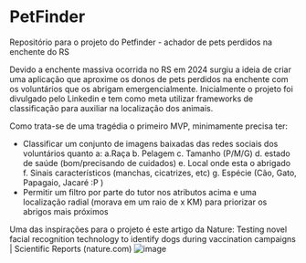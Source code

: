 # PetFinder
Repositório para o projeto do Petfinder - achador de pets perdidos na enchente do RS

Devido a enchente massiva ocorrida no RS em 2024 surgiu a ideia de criar uma aplicação que aproxime os donos de pets perdidos na enchente com os voluntários que os abrigam emergencialmente. Inicialmente o projeto foi divulgado pelo Linkedin e tem como meta utilizar frameworks de classificação para auxiliar na localização dos animais.

Como trata-se de uma tragédia o primeiro MVP, minimamente precisa ter:
  - Classificar um conjunto de imagens baixadas das redes sociais dos voluntários quanto a:
    a.Raça
    b. Pelagem
    c. Tamanho (P/M/G)
    d. estado de saúde (bom/precisando de cuidados)
    e. Local onde esta o abrigado
    f. Sinais característicos (manchas, cicatrizes, etc)
    g. Espécie (Cão, Gato, Papagaio, Jacaré :P )
  - Permitir um filtro por parte do tutor nos atributos acima e uma localização radial (morava em um raio de x KM) para priorizar os abrigos mais próximos

Uma das inspirações para o projeto é este artigo da Nature: Testing novel facial recognition technology to identify dogs during vaccination campaigns | Scientific Reports (nature.com)
![image](https://github.com/emoura1406/PetFinder/assets/42409749/aa3d8a38-7db3-4033-b1d6-9983a5f19a67)
